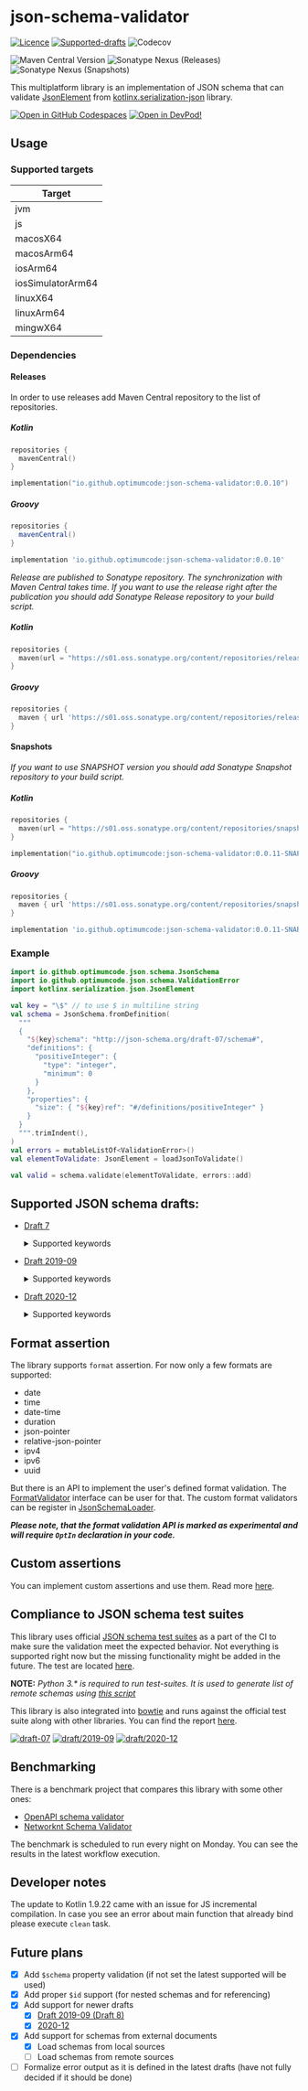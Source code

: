 # json-schema-validator

[![Licence](https://img.shields.io/github/license/OptimumCode/json-schema-validator)](https://opensource.org/license/mit/)
[![Supported-drafts](https://img.shields.io/endpoint?url=https://bowtie-json-schema.github.io/bowtie/badges/kotlin-kmp-json-schema-validator/supported_versions.json)](https://json-schema.org/specification)
![Codecov](https://img.shields.io/codecov/c/github/optimumcode/json-schema-validator)

![Maven Central Version](https://img.shields.io/maven-central/v/io.github.optimumcode/json-schema-validator)
![Sonatype Nexus (Releases)](https://img.shields.io/nexus/r/io.github.optimumcode/json-schema-validator?server=https%3A%2F%2Fs01.oss.sonatype.org)
![Sonatype Nexus (Snapshots)](https://img.shields.io/nexus/s/io.github.optimumcode/json-schema-validator?server=https%3A%2F%2Fs01.oss.sonatype.org)


This multiplatform library is an implementation of JSON schema that can validate
[JsonElement](https://github.com/Kotlin/kotlinx.serialization/blob/master/formats/json/commonMain/src/kotlinx/serialization/json/JsonElement.kt)
from [kotlinx.serialization-json](https://github.com/Kotlin/kotlinx.serialization/tree/master/formats/json) library.

[![Open in GitHub Codespaces](https://github.com/codespaces/badge.svg)](https://codespaces.new/OptimumCode/json-schema-validator)
[![Open in DevPod!](https://devpod.sh/assets/open-in-devpod.svg)](https://github.com/OptimumCode/json-schema-validator)

## Usage

### Supported targets

| Target            |
|-------------------|
| jvm               |
| js                |
| macosX64          |
| macosArm64        |
| iosArm64          |
| iosSimulatorArm64 |
| linuxX64          |
| linuxArm64        |
| mingwX64          |

### Dependencies

#### Releases

In order to use releases add Maven Central repository to the list of repositories.

##### Kotlin

```kotlin
repositories {
  mavenCentral()
}

implementation("io.github.optimumcode:json-schema-validator:0.0.10")
```

##### Groovy

```groovy
repositories {
  mavenCentral()
}

implementation 'io.github.optimumcode:json-schema-validator:0.0.10'
```

_Release are published to Sonatype repository. The synchronization with Maven Central takes time._
_If you want to use the release right after the publication you should add Sonatype Release repository to your build script._

##### Kotlin

```kotlin
repositories {
  maven(url = "https://s01.oss.sonatype.org/content/repositories/releases/")
}
```

##### Groovy

```groovy
repositories {
  maven { url 'https://s01.oss.sonatype.org/content/repositories/releases/' }
}
```

#### Snapshots

_If you want to use SNAPSHOT version you should add Sonatype Snapshot repository to your build script._

##### Kotlin

```kotlin
repositories {
  maven(url = "https://s01.oss.sonatype.org/content/repositories/snapshots")
}

implementation("io.github.optimumcode:json-schema-validator:0.0.11-SNAPSHOT")
```

##### Groovy

```groovy
repositories {
  maven { url 'https://s01.oss.sonatype.org/content/repositories/snapshots' }
}

implementation 'io.github.optimumcode:json-schema-validator:0.0.11-SNAPSHOT'
```

### Example

```kotlin
import io.github.optimumcode.json.schema.JsonSchema
import io.github.optimumcode.json.schema.ValidationError
import kotlinx.serialization.json.JsonElement

val key = "\$" // to use $ in multiline string
val schema = JsonSchema.fromDefinition(
  """
  {
    "${key}schema": "http://json-schema.org/draft-07/schema#",
    "definitions": {
      "positiveInteger": {
        "type": "integer",
        "minimum": 0
      }
    },
    "properties": {
      "size": { "${key}ref": "#/definitions/positiveInteger" }
    }
  }
  """.trimIndent(),
)
val errors = mutableListOf<ValidationError>()
val elementToValidate: JsonElement = loadJsonToValidate()

val valid = schema.validate(elementToValidate, errors::add)
```

## Supported JSON schema drafts:

- [Draft 7](https://json-schema.org/specification-links.html#draft-7)
  <details>
  <summary>Supported keywords</summary>
  
  - Core

  | Keyword     | Status                                                                                              |
  |:------------|:----------------------------------------------------------------------------------------------------|
  | $id         | Supported. $id in sub-schemas are collected as well and can be used in $ref                         |
  | $schema     | Supported. Validates if schema is one of the supported schemas. The last supported is used if empty |
  | $ref        | Supported                                                                                           |
  | definitions | Supported. Definitions are loaded and can be referenced                                             |

  - Assertions

  | Category      | Assertion            | Status                                                                                                                                          |
  |:--------------|:---------------------|:------------------------------------------------------------------------------------------------------------------------------------------------|
  | General       | type                 | Supported all type [defined in the specification](https://datatracker.ietf.org/doc/html/draft-handrews-json-schema-validation-01#section-6.1.1) |
  |               | enum                 | Supported                                                                                                                                       |
  |               | const                | Supported                                                                                                                                       |
  | Numbers       | multipleOf           | Supported                                                                                                                                       |
  |               | maximum              | Supported                                                                                                                                       |
  |               | exclusiveMaximum     | Supported                                                                                                                                       |
  |               | minimum              | Supported                                                                                                                                       |
  |               | exclusiveMinimum     | Supported                                                                                                                                       |
  | Strings       | maxLength            | Supported                                                                                                                                       |
  |               | minLength            | Supported                                                                                                                                       |
  |               | pattern              | Supported (kotlin.text.Regex is used)                                                                                                           |
  | Arrays        | items                | Supported                                                                                                                                       |
  |               | additionalItems      | Supported                                                                                                                                       |
  |               | maxItems             | Supported                                                                                                                                       |
  |               | uniqueItems          | Supported                                                                                                                                       |
  |               | contains             | Supported                                                                                                                                       |
  | Objects       | maxProperties        | Supported                                                                                                                                       |
  |               | minProperties        | Supported                                                                                                                                       |
  |               | required             | Supported                                                                                                                                       |
  |               | properties           | Supported                                                                                                                                       |
  |               | patternProperties    | Supported (kotlin.text.Regex is used)                                                                                                           |
  |               | additionalProperties | Supported                                                                                                                                       |
  |               | dependencies         | Supported                                                                                                                                       |
  |               | propertyNames        | Supported                                                                                                                                       |
  | Conditions    | if/then/else         | Supported                                                                                                                                       |
  | Boolean logic | allOf                | Supported                                                                                                                                       |
  |               | anyOf                | Supported (all validation will be executed even if the element matches the first one)                                                           |
  |               | oneOf                | Supported                                                                                                                                       |
  |               | not                  | Supported                                                                                                                                       |
  </details>
- [Draft 2019-09](https://json-schema.org/specification-links#draft-2019-09-(formerly-known-as-draft-8))
  <details>
  <summary>Supported keywords</summary>

  - Core

  | Keyword           | Status                                                                                              |
  |:------------------|:----------------------------------------------------------------------------------------------------|
  | $id               | Supported. $id in sub-schemas are collected as well and can be used in $ref                         |
  | $schema           | Supported. Validates if schema is one of the supported schemas. The last supported is used if empty |
  | $ref              | Supported                                                                                           |
  | $recursiveRef     | Supported                                                                                           |
  | $defs/definitions | Supported. Definitions are loaded and can be referenced                                             |
  | $vocabulary       | Supported. You can disable and enable vocabularies through custom meta-schemes                      |

  - Assertions

  | Category      | Assertion             | Status                                                                                                                                          |
  |:--------------|:----------------------|:------------------------------------------------------------------------------------------------------------------------------------------------|
  | General       | type                  | Supported all type [defined in the specification](https://datatracker.ietf.org/doc/html/draft-handrews-json-schema-validation-01#section-6.1.1) |
  |               | enum                  | Supported                                                                                                                                       |
  |               | const                 | Supported                                                                                                                                       |
  | Numbers       | multipleOf            | Supported                                                                                                                                       |
  |               | maximum               | Supported                                                                                                                                       |
  |               | exclusiveMaximum      | Supported                                                                                                                                       |
  |               | minimum               | Supported                                                                                                                                       |
  |               | exclusiveMinimum      | Supported                                                                                                                                       |
  | Strings       | maxLength             | Supported                                                                                                                                       |
  |               | minLength             | Supported                                                                                                                                       |
  |               | pattern               | Supported (kotlin.text.Regex is used)                                                                                                           |
  | Arrays        | items                 | Supported                                                                                                                                       |
  |               | additionalItems       | Supported                                                                                                                                       |
  |               | unevaluatedItems      | Supported                                                                                                                                       |
  |               | maxItems              | Supported                                                                                                                                       |
  |               | uniqueItems           | Supported                                                                                                                                       |
  |               | contains              | Supported                                                                                                                                       |
  |               | minContains           | Supported (does not affect the work of contains assertion anyhow even if minContains=0)                                                         |
  |               | maxContains           | Supported                                                                                                                                       |
  | Objects       | maxProperties         | Supported                                                                                                                                       |
  |               | minProperties         | Supported                                                                                                                                       |
  |               | required              | Supported                                                                                                                                       |
  |               | properties            | Supported                                                                                                                                       |
  |               | patternProperties     | Supported (kotlin.text.Regex is used)                                                                                                           |
  |               | additionalProperties  | Supported                                                                                                                                       |
  |               | unevaluatedProperties | Supported                                                                                                                                       |
  |               | dependentRequired     | Supported                                                                                                                                       |
  |               | dependentSchemas      | Supported                                                                                                                                       |
  |               | propertyNames         | Supported                                                                                                                                       |
  | Conditions    | if/then/else          | Supported                                                                                                                                       |
  | Boolean logic | allOf                 | Supported                                                                                                                                       |
  |               | anyOf                 | Supported (all validation will be executed even if the element matches the first one)                                                           |
  |               | oneOf                 | Supported                                                                                                                                       |
  |               | not                   | Supported                                                                                                                                       |
  </details>
- [Draft 2020-12](https://json-schema.org/specification-links#2020-12)
  <details>
  <summary>Supported keywords</summary>

  - Core

  | Keyword                    | Status                                                                                              |
  |:---------------------------|:----------------------------------------------------------------------------------------------------|
  | $id                        | Supported. $id in sub-schemas are collected as well and can be used in $ref                         |
  | $schema                    | Supported. Validates if schema is one of the supported schemas. The last supported is used if empty |
  | $ref                       | Supported                                                                                           |
  | $dynamicRef/$dynamicAnchor | Supported                                                                                           |
  | $defs/definitions          | Supported. Definitions are loaded and can be referenced                                             |
  | $vocabulary                | Supported. You can disable and enable vocabularies through custom meta-schemes                      |

  - Assertions

  | Category      | Assertion             | Status                                                                                                                                          |
  |:--------------|:----------------------|:------------------------------------------------------------------------------------------------------------------------------------------------|
  | General       | type                  | Supported all type [defined in the specification](https://datatracker.ietf.org/doc/html/draft-handrews-json-schema-validation-01#section-6.1.1) |
  |               | enum                  | Supported                                                                                                                                       |
  |               | const                 | Supported                                                                                                                                       |
  | Numbers       | multipleOf            | Supported                                                                                                                                       |
  |               | maximum               | Supported                                                                                                                                       |
  |               | exclusiveMaximum      | Supported                                                                                                                                       |
  |               | minimum               | Supported                                                                                                                                       |
  |               | exclusiveMinimum      | Supported                                                                                                                                       |
  | Strings       | maxLength             | Supported                                                                                                                                       |
  |               | minLength             | Supported                                                                                                                                       |
  |               | pattern               | Supported (kotlin.text.Regex is used)                                                                                                           |
  | Arrays        | prefixItems           | Supported                                                                                                                                       |
  |               | items                 | Supported                                                                                                                                       |
  |               | unevaluatedItems      | Supported                                                                                                                                       |
  |               | maxItems              | Supported                                                                                                                                       |
  |               | uniqueItems           | Supported                                                                                                                                       |
  |               | contains              | Supported                                                                                                                                       |
  |               | minContains           | Supported                                                                                                                                       |
  |               | maxContains           | Supported                                                                                                                                       |
  | Objects       | maxProperties         | Supported                                                                                                                                       |
  |               | minProperties         | Supported                                                                                                                                       |
  |               | required              | Supported                                                                                                                                       |
  |               | properties            | Supported                                                                                                                                       |
  |               | patternProperties     | Supported (kotlin.text.Regex is used)                                                                                                           |
  |               | additionalProperties  | Supported                                                                                                                                       |
  |               | unevaluatedProperties | Supported                                                                                                                                       |
  |               | dependentRequired     | Supported                                                                                                                                       |
  |               | dependentSchemas      | Supported                                                                                                                                       |
  |               | propertyNames         | Supported                                                                                                                                       |
  | Conditions    | if/then/else          | Supported                                                                                                                                       |
  | Boolean logic | allOf                 | Supported                                                                                                                                       |
  |               | anyOf                 | Supported (all validation will be executed even if the element matches the first one)                                                           |
  |               | oneOf                 | Supported                                                                                                                                       |
  |               | not                   | Supported                                                                                                                                       |
  </details>

## Format assertion

The library supports `format` assertion. For now only a few formats are supported:
* date
* time
* date-time
* duration
* json-pointer
* relative-json-pointer
* ipv4
* ipv6
* uuid

But there is an API to implement the user's defined format validation.
The [FormatValidator](src/commonMain/kotlin/io/github/optimumcode/json/schema/ValidationError.kt) interface can be user for that.
The custom format validators can be register in [JsonSchemaLoader](src/commonMain/kotlin/io/github/optimumcode/json/schema/JsonSchemaLoader.kt).

_**Please note, that the format validation API is marked as experimental and will require `OptIn` declaration in your code.**_

## Custom assertions

You can implement custom assertions and use them. Read more [here](docs/custom_assertions.md).

## Compliance to JSON schema test suites

This library uses official [JSON schema test suites](https://github.com/json-schema-org/JSON-Schema-Test-Suite)
as a part of the CI to make sure the validation meet the expected behavior.
Not everything is supported right now but the missing functionality might be added in the future.
The test are located [here](test-suites).


**NOTE:** _Python 3.* is required to run test-suites._
_It is used to generate list of remote schemas using [this script](test-suites/schema-test-suite/bin/jsonschema_suite)_

This library is also integrated into [bowtie](https://github.com/bowtie-json-schema/bowtie)
and runs against the official test suite along with other libraries.
You can find the report [here](https://bowtie.report/).

[![draft-07](https://img.shields.io/endpoint?url=https://bowtie-json-schema.github.io/bowtie/badges/kotlin-kmp-json-schema-validator/compliance/draft7.json)](https://bowtie.report/#/dialects/draft7?language=kotlin)
[![draft/2019-09](https://img.shields.io/endpoint?url=https://bowtie-json-schema.github.io/bowtie/badges/kotlin-kmp-json-schema-validator/compliance/draft2019-09.json)](https://bowtie.report/#/dialects/draft2019-09?language=kotlin)
[![draft/2020-12](https://img.shields.io/endpoint?url=https://bowtie-json-schema.github.io/bowtie/badges/kotlin-kmp-json-schema-validator/compliance/draft2020-12.json)](https://bowtie.report/#/dialects/draft2020-12?language=kotlin)

## Benchmarking

There is a benchmark project that compares this library with some other ones:

+ [OpenAPI schema validator](https://github.com/openapi-processor/openapi-parser/tree/master/json-schema-validator)
+ [Networknt Schema Validator](https://github.com/networknt/json-schema-validator)

The benchmark is scheduled to run every night on Monday.
You can see the results in the latest workflow execution.

## Developer notes

The update to Kotlin 1.9.22 came with an issue for JS incremental compilation.
In case you see an error about main function that already bind please execute `clean` task.

## Future plans

- [x] Add `$schema` property validation (if not set the latest supported will be used)
- [x] Add proper `$id` support (for nested schemas and for referencing)
- [x] Add support for newer drafts
  - [x] [Draft 2019-09 (Draft 8)](https://json-schema.org/specification-links.html#draft-2019-09-formerly-known-as-draft-8)
  - [x] [2020-12](https://json-schema.org/specification-links.html#2020-12)
- [x] Add support for schemas from external documents
  - [x] Load schemas from local sources
  - [ ] Load schemas from remote sources
- [ ] Formalize error output as it is defined in the latest drafts (have not fully decided if it should be done)